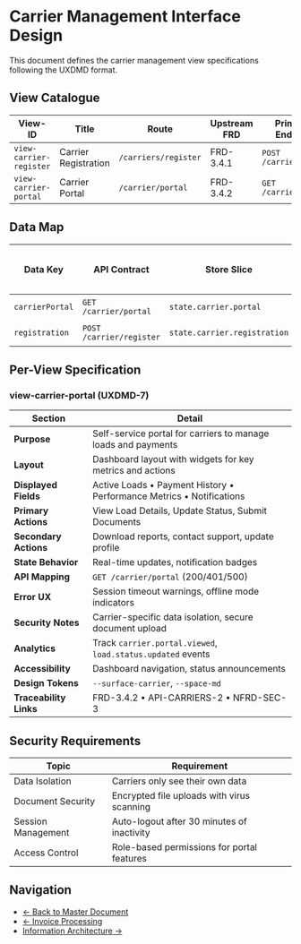 # Carrier Management Interface Design

This document defines the carrier management view specifications following the UXDMD format.

## View Catalogue

| View-ID | Title | Route | Upstream FRD | Primary API Endpoint(s) | User Roles |
|---------|-------|-------|--------------|-------------------------|------------|
| `view-carrier-register` | Carrier Registration | `/carriers/register` | FRD-3.4.1 | `POST /carrier/register` | public, admin |
| `view-carrier-portal` | Carrier Portal | `/carrier/portal` | FRD-3.4.2 | `GET /carrier/portal` | carrier, admin |

## Data Map

| Data Key | API Contract | Store Slice | Caching TTL | Loaded By (View-IDs) | Security |
|----------|--------------|-------------|-------------|---------------------|----------|
| `carrierPortal` | `GET /carrier/portal` | `state.carrier.portal` | 30s | carrier-portal | carrier auth |
| `registration` | `POST /carrier/register` | `state.carrier.registration` | 0s | carrier-register | public access |

## Per-View Specification

### view-carrier-portal (UXDMD-7)

| Section | Detail |
|---------|--------|
| **Purpose** | Self-service portal for carriers to manage loads and payments |
| **Layout** | Dashboard layout with widgets for key metrics and actions |
| **Displayed Fields** | Active Loads • Payment History • Performance Metrics • Notifications |
| **Primary Actions** | View Load Details, Update Status, Submit Documents |
| **Secondary Actions** | Download reports, contact support, update profile |
| **State Behavior** | Real-time updates, notification badges |
| **API Mapping** | `GET /carrier/portal` (200/401/500) |
| **Error UX** | Session timeout warnings, offline mode indicators |
| **Security Notes** | Carrier-specific data isolation, secure document upload |
| **Analytics** | Track `carrier.portal.viewed`, `load.status.updated` events |
| **Accessibility** | Dashboard navigation, status announcements |
| **Design Tokens** | `--surface-carrier`, `--space-md` |
| **Traceability Links** | FRD-3.4.2 • API-CARRIERS-2 • NFRD-SEC-3 |

## Security Requirements

| Topic | Requirement |
|-------|-------------|
| Data Isolation | Carriers only see their own data |
| Document Security | Encrypted file uploads with virus scanning |
| Session Management | Auto-logout after 30 minutes of inactivity |
| Access Control | Role-based permissions for portal features |

## Navigation

- [← Back to Master Document](./uiux_spec.md)
- [← Invoice Processing](./uiux_spec_invoice_proc.md)
- [Information Architecture →](./uiux_spec_architecture.md)